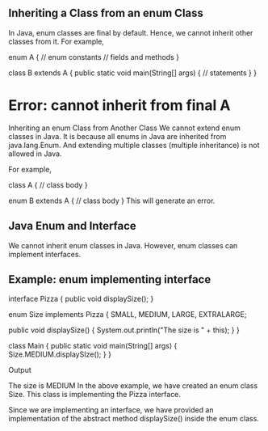 
## Inheriting a Class from an enum Class
   In Java, enum classes are final by default. Hence, we cannot inherit other classes from it. For example,

enum A {
// enum constants
// fields and methods
}

class B extends A {
public static void main(String[] args) {
// statements
}
}

# Error: cannot inherit from final A
Inheriting an enum Class from Another Class
We cannot extend enum classes in Java. It is because all enums in Java are inherited from java.lang.Enum. 
And extending multiple classes (multiple inheritance) is not allowed in Java.

For example,

class A {
// class body
}

enum B extends A {
// class body
}
This will generate an error.

## Java Enum and Interface
   We cannot inherit enum classes in Java. However, enum classes can implement interfaces.

## Example: enum implementing interface

interface Pizza {
public void displaySize();
}

enum Size implements Pizza {
SMALL, MEDIUM, LARGE, EXTRALARGE;

public void displaySize() {
System.out.println("The size is " + this);
}
}


class Main {
public static void main(String[] args) {
Size.MEDIUM.displaySIze();
}
}

Output

The size is MEDIUM
In the above example, we have created an enum class Size. This class is implementing the Pizza interface.

Since we are implementing an interface, we have provided an implementation of the abstract method displaySize() inside the enum class.